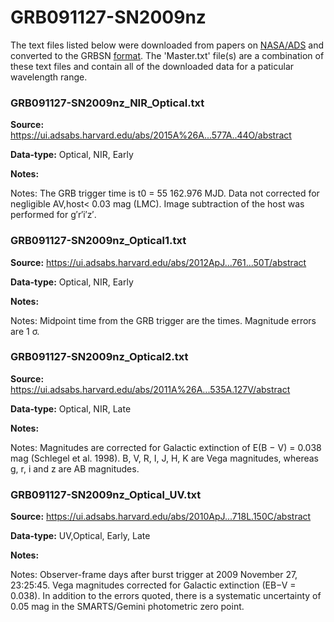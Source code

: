 # GRB091127-SN2009nz


The text files listed below were downloaded from papers on [NASA/ADS](https://ui.adsabs.harvard.edu) and converted to the GRBSN [format](https://github.com/GabrielF98/GRBSNWebtool/tree/master/Webtool/static/SourceData). The 'Master.txt' file(s) are a combination of these text files and contain all of the downloaded data for a paticular wavelength range.

### GRB091127-SN2009nz_NIR_Optical.txt


**Source:** https://ui.adsabs.harvard.edu/abs/2015A%26A...577A..44O/abstract

**Data-type:** Optical, NIR, Early

**Notes:**

Notes: The GRB trigger time is t0 = 55 162.976 MJD. Data not corrected for negligible AV,host< 0.03 mag (LMC). Image subtraction of the host was performed for g′r′i′z′.

### GRB091127-SN2009nz_Optical1.txt


**Source:** https://ui.adsabs.harvard.edu/abs/2012ApJ...761...50T/abstract

**Data-type:** Optical, NIR, Early

**Notes:**

Notes: Midpoint time from the GRB trigger are the times. Magnitude errors are 1 σ.

### GRB091127-SN2009nz_Optical2.txt


**Source:** https://ui.adsabs.harvard.edu/abs/2011A%26A...535A.127V/abstract

**Data-type:** Optical, NIR, Late

**Notes:**

Notes: Magnitudes are corrected for Galactic extinction of E(B − V) = 0.038 mag (Schlegel et al. 1998). B, V, R, I, J, H, K are Vega magnitudes, whereas g, r, i and z are AB magnitudes.

### GRB091127-SN2009nz_Optical_UV.txt


**Source:** https://ui.adsabs.harvard.edu/abs/2010ApJ...718L.150C/abstract

**Data-type:** UV,Optical, Early, Late

**Notes:**

Notes: Observer-frame days after burst trigger at 2009 November 27, 23:25:45. Vega magnitudes corrected for Galactic extinction (EB−V = 0.038). In addition to the errors quoted, there is a systematic uncertainty of 0.05 mag in the SMARTS/Gemini photometric zero point.